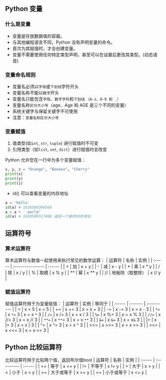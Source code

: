 ## Python 变量

### 什么是变量

- 变量是存放数据值的容器。
- 与其他编程语言不同，Python 没有声明变量的命令。
- 首次为其赋值时，才会创建变量。
- 变量不需要使用任何特定类型声明，甚至可以在设置后更改其类型。(动态语音)

### 变量命名规则

-   变量名必须以`字母`或`下划线`字符开头
-   变量名称不能以`数字`开头
-   变量名只能包含`字母`、`数字字符`和`下划线`  `（A-z、0-9 和 _）`
-   变量名称`区分大小写`（age、Age 和 AGE 是三个不同的变量）
-   系统关键字与保留关键字不可使用
-   注意：`变量名称区分大小写`

### 变量赋值

1. 值类型(如`int`, `str`, `tuple`)  进行赋值时不可变
2. 引用类型（如`list`, `set`, `dict`）进行赋值时会改变

Python 允许您在一行中为多个变量赋值：

```python
x, y, z = "Orange", "Banana", "Cherry"
print(x)
print(y)
print(z)
```

- id() 可以查看变量的内存地址

```python
a = 'hello'
id(a) # 1620509304568
a = a + ' world'
id(a) # 1620509317488 返回一个新的内存地址
```


## 运算符号

### 算术运算符

算术运算符与数值一起使用来执行常见的数学运算：
| 运算符 | 名称             | 实例   |
| :----- | :--------------- | :----- |
| +      | 加               | x + y  |
| -      | 减               | x - y  |
| *      | 乘               | x * y  |
| /      | 除               | x / y  |
| %      | 取模             | x % y  |
| **     | 幂               | x ** y |
| //     | 地板除（取整除） | x // y |

### 赋值运算符

赋值运算符用于为变量赋值：
| 运算符 | 实例    | 等同于     |
| :----- | :------ | :--------- |
| =      | x = 5   | x = 5      |
| +=     | x += 3  | x = x + 3  |
| -=     | x -= 3  | x = x - 3  |
| `*=`     | x `*=` 3  | x = x `*` 3  |
| `/=`     | x /= 3  | x = x / 3  |
| `%=`     | x %= 3  | x = x % 3  |
| `//=`    | x //= 3 | x = x // 3 |
| `**=`    | x `**`= 3 | x = x `**` 3 |
| `&=`     | x `&=` 3  | x = x`&` 3  |
| \|=  | x \|= 3 | x = x \| 3 |
| ^=   | x ^= 3  | x = x ^ 3  |
| >>=  | x >>= 3 | x = x >> 3 |
| <<=  | x <<= 3 | x = x << 3 |

## Python 比较运算符

比较运算符用于比较两个值，返回布尔值bool
| 运算符 | 名称       | 实例   |
| :----- | :--------- | :----- |
| ==     | 等于       | x == y |
| !=     | 不等于     | x != y |
| >      | 大于       | x > y  |
| <      | 小于       | x < y  |
| >=     | 大于或等于 | x >= y |
| <=     | 小于或等于 | x <= y |

